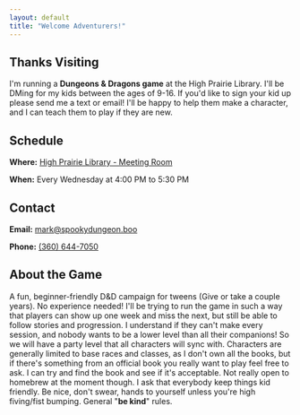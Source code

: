 ```yaml
---
layout: default
title: "Welcome Adventurers!"
---
```


##  Thanks Visiting
I'm running a **Dungeons & Dragons game** at the High Prairie Library. I'll be DMing for my kids between the ages of 9-16. If you'd like to sign your kid up please send me a text or email! I'll be happy to help them make a character, and I can teach them to play if they are new. 


##  Schedule
<div class="box">
  <p><strong>Where:</strong> 
    <a href="https://www.google.com/maps/place/7035+Meridian+Rd,+Peyton,+CO+80831" target="_blank">
      High Prairie Library - Meeting Room
    </a>
  </p>
  <p><strong>When:</strong> Every Wednesday at 4:00 PM to 5:30 PM</p>
</div>



##  Contact
<div class="box">
<p><strong>Email:</strong> <a href="mailto:mark@spookydungeon.boo">mark@spookydungeon.boo</a></p>
<p><strong>Phone:</strong> <a href="tel:13606447050">(360) 644-7050</a></p>
</div>




##  About the Game
A fun, beginner-friendly D&D campaign for tweens (Give or take a couple years). No experience needed! I'll be trying to run the game in such a way that players can show up one week and miss the next, but still be able to follow stories and progression. I understand if they can't make every session, and nobody wants to be a lower level than all their companions! So we will have a party level that all characters will sync with. Characters are generally limited to base races and classes, as I don't own all the books, but if there's something from an official book you really want to play feel free to ask. I can try and find the book and see if it's acceptable. Not really open to homebrew at the moment though. I ask that everybody keep things kid friendly. Be nice, don't swear, hands to yourself unless you're high fiving/fist bumping. General "**be kind**" rules. 


